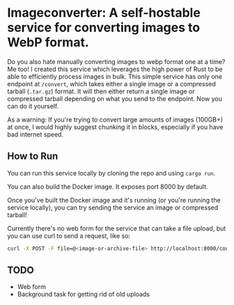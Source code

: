 # Imageconverter: A self-hostable service for converting images to WebP format.
Do you also hate manually converting images to webp format one at a time? Me too! I created this service which leverages the high power of Rust to be able to efficiently process images in bulk. This simple service has only one endpoint at `/convert`, which takes either a single image or a compressed tarball (`.tar.gz`) format. It will then either return a single image or compressed tarball depending on what you send to the endpoint. Now you can do it yourself. 

As a warning: If you're trying to convert large amounts of images (100GB+) at once, I would highly suggest chunking it in blocks, especially if you have bad internet speed. 

## How to Run
You can run this service locally by cloning the repo and using `cargo run`. 

You can also build the Docker image. It exposes port 8000 by default.

Once you've built the Docker image and it's running (or you're running the service locally), you can try sending the service an image or compressed tarball!

Currently there's no web form for the service that can take a file upload, but you can use curl to send a request, like so:

```bash
curl -X POST -F file=@<image-or-archive-file> http://localhost:8000/convert
```
## TODO
- Web form
- Background task for getting rid of old uploads
